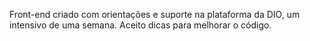 Front-end criado com orientações e suporte na plataforma da DIO, um intensivo de uma semana. Aceito dicas para melhorar o código.
